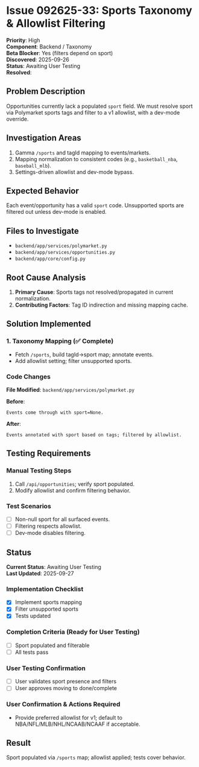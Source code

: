 # Issue 092625-33: Sports Taxonomy & Allowlist Filtering

**Priority**: High  
**Component**: Backend / Taxonomy  
**Beta Blocker**: Yes (filters depend on sport)  
**Discovered**: 2025-09-26  
**Status**: Awaiting User Testing  
**Resolved**: 

## Problem Description

Opportunities currently lack a populated `sport` field. We must resolve sport via Polymarket sports tags and filter to a v1 allowlist, with a dev-mode override.

## Investigation Areas

1. Gamma `/sports` and tagId mapping to events/markets.  
2. Mapping normalization to consistent codes (e.g., `basketball_nba`, `baseball_mlb`).  
3. Settings-driven allowlist and dev-mode bypass.

## Expected Behavior

Each event/opportunity has a valid `sport` code. Unsupported sports are filtered out unless dev-mode is enabled.

## Files to Investigate

- `backend/app/services/polymarket.py`  
- `backend/app/services/opportunities.py`  
- `backend/app/core/config.py`

## Root Cause Analysis

1. **Primary Cause**: Sports tags not resolved/propagated in current normalization.  
2. **Contributing Factors**: Tag ID indirection and missing mapping cache.

## Solution Implemented

### 1. Taxonomy Mapping (✅ Complete)
- Fetch `/sports`, build tagId→sport map; annotate events.  
- Add allowlist setting; filter unsupported sports.

### Code Changes

**File Modified**: `backend/app/services/polymarket.py`

**Before**:
```text
Events come through with sport=None.
```

**After**:
```text
Events annotated with sport based on tags; filtered by allowlist.
```

## Testing Requirements

### Manual Testing Steps
1. Call `/api/opportunities`; verify sport populated.  
2. Modify allowlist and confirm filtering behavior.

### Test Scenarios
- [ ] Non-null sport for all surfaced events.  
- [ ] Filtering respects allowlist.  
- [ ] Dev-mode disables filtering.

## Status

**Current Status**: Awaiting User Testing  
**Last Updated**: 2025-09-27

### Implementation Checklist
- [x] Implement sports mapping  
- [x] Filter unsupported sports  
- [x] Tests updated

### Completion Criteria (Ready for User Testing)
- [ ] Sport populated and filterable  
- [ ] All tests pass

### User Testing Confirmation
- [ ] User validates sport presence and filters  
- [ ] User approves moving to done/complete

### User Confirmation & Actions Required
- Provide preferred allowlist for v1; default to NBA/NFL/MLB/NHL/NCAAB/NCAAF if acceptable.

## Result

Sport populated via `/sports` map; allowlist applied; tests cover behavior.


